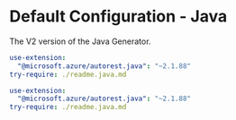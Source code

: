 # Default Configuration - Java

The V2 version of the Java Generator.

``` yaml $(java) && $(preview)
use-extension:
  "@microsoft.azure/autorest.java": "~2.1.88"
try-require: ./readme.java.md
```

``` yaml $(java)
use-extension:
  "@microsoft.azure/autorest.java": "~2.1.88"
try-require: ./readme.java.md
```
